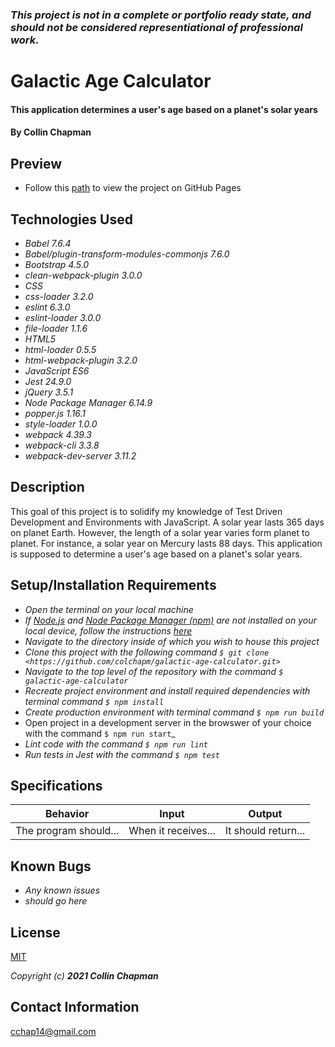 ### _This project is not in a complete or portfolio ready state, and should not be considered representiational of professional work._


# Galactic Age Calculator

#### This application determines a user's age based on a planet's solar years

#### By Collin Chapman

## Preview

  * Follow this [path](https://github.com/) to view the project on GitHub Pages

## Technologies Used

* _Babel 7.6.4_
* _Babel/plugin-transform-modules-commonjs 7.6.0_
* _Bootstrap 4.5.0_
* _clean-webpack-plugin 3.0.0_
* _CSS_
* _css-loader 3.2.0_
* _eslint 6.3.0_
* _eslint-loader 3.0.0_
* _file-loader 1.1.6_
* _HTML5_
* _html-loader 0.5.5_
* _html-webpack-plugin 3.2.0_
* _JavaScript ES6_
* _Jest 24.9.0_
* _jQuery 3.5.1_
* _Node Package Manager 6.14.9_
* _popper.js 1.16.1_
* _style-loader 1.0.0_
* _webpack 4.39.3_
* _webpack-cli 3.3.8_
* _webpack-dev-server 3.11.2_

## Description

This goal of this project is to solidify my knowledge of Test Driven Development and Environments with JavaScript. A solar year lasts 365 days on planet Earth. However, the length of a solar year varies form planet to planet. For instance, a solar year on Mercury lasts 88 days. This application is supposed to determine a user's age based on a planet's solar years.

## Setup/Installation Requirements

* _Open the terminal on your local machine_
* _If [Node.js](https://nodejs.org/en/) and [Node Package Manager (npm)](https://www.npmjs.com/) are not installed on your local device, follow the instructions [here](https://www.learnhowtoprogram.com/intermediate-javascript/getting-started-with-javascript/installing-node-js)_
* _Navigate to the directory inside of which you wish to house this project_
* _Clone this project with the following command  `$ git clone <https://github.com/colchapm/galactic-age-calculator.git>`_
* _Navigate to the top level of the repository with the command `$ galactic-age-calculator`_
* _Recreate project environment and install required dependencies with terminal command `$ npm install`_
* _Create production environment with terminal command `$ npm run build`_
* Open project in a development server in the browswer of your choice with the command `$ npm run start`_
* _Lint code with the command `$ npm run lint`_
* _Run tests in Jest with the command `$ npm test`_

## Specifications

| Behavior | Input | Output |
|:---: |:---:|:---:|
| The program should... | When it receives... | It should return...|

## Known Bugs

* _Any known issues_
* _should go here_

## License

[MIT](https://choosealicense.com/licenses/mit/)

_Copyright (c) **2021 Collin Chapman**_

## Contact Information

cchap14@gmail.com